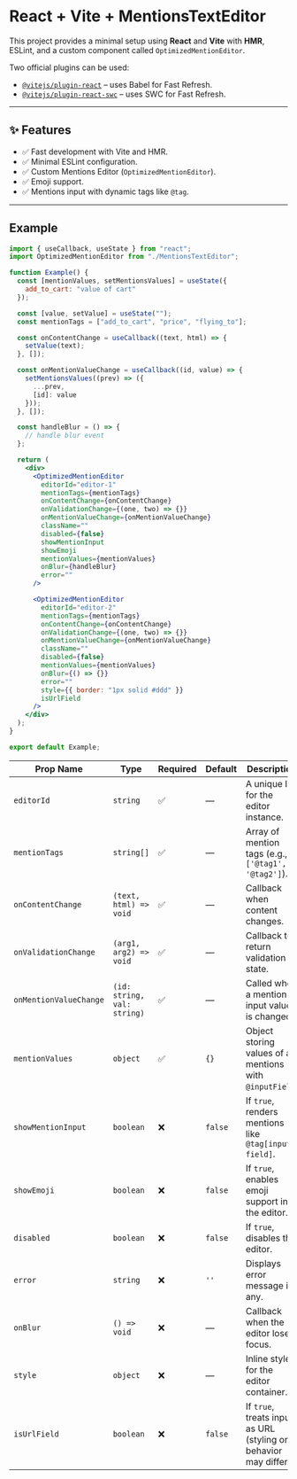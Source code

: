 # React + Vite + MentionsTextEditor

This project provides a minimal setup using **React** and **Vite** with **HMR**, ESLint, and a custom component called `OptimizedMentionEditor`.

Two official plugins can be used:

- [`@vitejs/plugin-react`](https://github.com/vitejs/vite-plugin-react/blob/main/packages/plugin-react) – uses Babel for Fast Refresh.
- [`@vitejs/plugin-react-swc`](https://github.com/vitejs/vite-plugin-react/blob/main/packages/plugin-react-swc) – uses SWC for Fast Refresh.

---

## ✨ Features

- ✅ Fast development with Vite and HMR.
- ✅ Minimal ESLint configuration.
- ✅ Custom Mentions Editor (`OptimizedMentionEditor`).
- ✅ Emoji support.
- ✅ Mentions input with dynamic tags like `@tag`.

---


## Example

```jsx
import { useCallback, useState } from "react";
import OptimizedMentionEditor from "./MentionsTextEditor";

function Example() {
  const [mentionValues, setMentionsValues] = useState({
    add_to_cart: "value of cart"
  });

  const [value, setValue] = useState("");
  const mentionTags = ["add_to_cart", "price", "flying_to"];

  const onContentChange = useCallback((text, html) => {
    setValue(text);
  }, []);

  const onMentionValueChange = useCallback((id, value) => {
    setMentionsValues((prev) => ({
      ...prev,
      [id]: value
    }));
  }, []);

  const handleBlur = () => {
    // handle blur event
  };

  return (
    <div>
      <OptimizedMentionEditor
        editorId="editor-1"
        mentionTags={mentionTags}
        onContentChange={onContentChange}
        onValidationChange={(one, two) => {}}
        onMentionValueChange={onMentionValueChange}
        className=""
        disabled={false}
        showMentionInput
        showEmoji
        mentionValues={mentionValues}
        onBlur={handleBlur}
        error=""
      />

      <OptimizedMentionEditor
        editorId="editor-2"
        mentionTags={mentionTags}
        onContentChange={onContentChange}
        onValidationChange={(one, two) => {}}
        onMentionValueChange={onMentionValueChange}
        className=""
        disabled={false}
        mentionValues={mentionValues}
        onBlur={() => {}}
        error=""
        style={{ border: "1px solid #ddd" }}
        isUrlField
      />
    </div>
  );
}

export default Example;
```






| Prop Name              | Type                        | Required | Default | Description                                                      |
| ---------------------- | --------------------------- | -------- | ------- | ---------------------------------------------------------------- |
| `editorId`             | `string`                    | ✅        | —       | A unique ID for the editor instance.                             |
| `mentionTags`          | `string[]`                  | ✅        | —       | Array of mention tags (e.g., `['@tag1', '@tag2']`).              |
| `onContentChange`      | `(text, html) => void`      | ✅        | —       | Callback when content changes.                                   |
| `onValidationChange`   | `(arg1, arg2) => void`      | ✅        | —       | Callback to return validation state.                             |
| `onMentionValueChange` | `(id: string, val: string)` | ✅        | —       | Called when a mention input value is changed.                    |
| `mentionValues`        | `object`                    | ✅        | `{}`    | Object storing values of all mentions with `@inputField`.        |
| `showMentionInput`     | `boolean`                   | ❌        | `false` | If `true`, renders mentions like `@tag[input field]`.            |
| `showEmoji`            | `boolean`                   | ❌        | `false` | If `true`, enables emoji support in the editor.                  |
| `disabled`             | `boolean`                   | ❌        | `false` | If `true`, disables the editor.                                  |
| `error`                | `string`                    | ❌        | `''`    | Displays error message if any.                                   |
| `onBlur`               | `() => void`                | ❌        | —       | Callback when the editor loses focus.                            |
| `style`                | `object`                    | ❌        | —       | Inline styles for the editor container.                          |
| `isUrlField`           | `boolean`                   | ❌        | `false` | If `true`, treats input as URL (styling or behavior may differ). |
